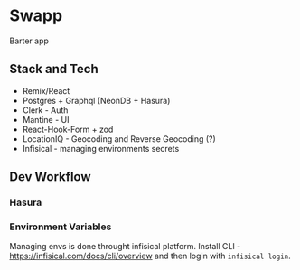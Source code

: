 # Swapp

Barter app

## Stack and Tech

- Remix/React
- Postgres + Graphql (NeonDB + Hasura)
- Clerk - Auth
- Mantine - UI
- React-Hook-Form + zod
- LocationIQ - Geocoding and Reverse Geocoding (?)
- Infisical - managing environments secrets

## Dev Workflow

### Hasura

### Environment Variables

Managing envs is done throught infisical platform.
Install CLI - https://infisical.com/docs/cli/overview
and then login with `infisical login`.
